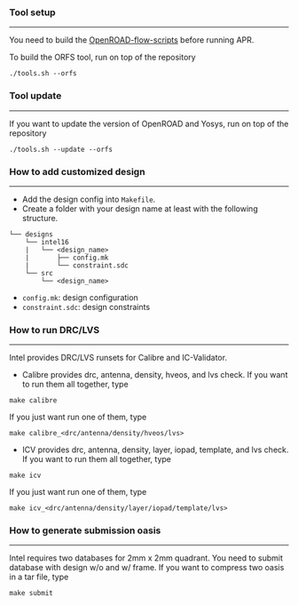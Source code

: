 ### Tool setup
-----------------------------------------------------------

You need to build the [OpenROAD-flow-scripts](https://github.com/The-OpenROAD-Project/OpenROAD-flow-scripts) before running APR.

To build the ORFS tool, run on top of the repository
```
./tools.sh --orfs
```

### Tool update
-----------------------------------------------------------

If you want to update the version of OpenROAD and Yosys, run on top of the repository
```
./tools.sh --update --orfs
```

### How to add customized design
-----------------------------------------------------------

- Add the design config into `Makefile`.
- Create a folder with your design name at least with the following structure.
```
└── designs
    └── intel16
    |   └── <design_name>
    |       ├── config.mk
    |       └── constraint.sdc   
    └── src
        └── <design_name>
```
- `config.mk`: design configuration
- `constraint.sdc`: design constraints

### How to run DRC/LVS
-----------------------------------------------------------

Intel provides DRC/LVS runsets for Calibre and IC-Validator.

- Calibre provides drc, antenna, density, hveos, and lvs check. If you want to run them all together, type 
```
make calibre
```
If you just want run one of them, type
```
make calibre_<drc/antenna/density/hveos/lvs>
```

- ICV provides drc, antenna, density, layer, iopad, template, and lvs check. If you want to run them all together, type 
```
make icv
```
If you just want run one of them, type
```
make icv_<drc/antenna/density/layer/iopad/template/lvs>
```

### How to generate submission oasis
-----------------------------------------------------------

Intel requires two databases for 2mm x 2mm quadrant. You need to submit database with design w/o and w/ frame. If you want to compress two oasis in a tar file, type
```
make submit
```